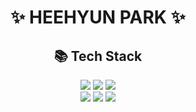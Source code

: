 <div align=center> 

<!--
**hyun071/hyun071** is a ✨ _special_ ✨ repository because its `README.md` (this file) appears on your GitHub profile.

<img src="https://img.shields.io/badge/{내용}-{배경 색깔}?style={스타일}&logo={로고이름}&logoColor={로고 색깔}"/>
<img src="https://img.shields.io/badge/표시할이름-색상?style=for-the-badge&logo=기술스택아이콘&logoColor=white">
<a href="버튼을 눌렀을 때 이동할 링크" target="_blank"><img src="https://img.shields.io/badge/뱃지레이블-배경색?style=뱃지모양&logo=로고&logoColor=로고색상"/></a>

-->

<h1>✨ HEEHYUN PARK ✨</h1>

<!-- <h2>✉ CONTACT</h2>
<P><img src="https://img.shields.io/badge/rhdclsla@gmail.com-EA4335?style=for-the-badge&logo=Gmail&logoColor=white"/></p>
 -->
<h2>📚 Tech Stack </h2>
<p>
<img src="https://img.shields.io/badge/GitHub-181717?style=for-the-badge&logo=GitHub&logoColor=white">
<img src="https://img.shields.io/badge/HTML5-E34F26?style=for-the-badge&logo=HTML5&logoColor=white">
<img src="https://img.shields.io/badge/CSS-1572B6?style=for-the-badge&logo=CSS3&logoColor=white">
  <br>
<img src="https://img.shields.io/badge/jquery-0769AD?style=for-the-badge&logo=jquery&logoColor=white">
<img src="https://img.shields.io/badge/JavaScript-F7DF1E?style=for-the-badge&logo=JavaScript&logoColor=white">
<img src="https://img.shields.io/badge/python-3776AB?style=for-the-badge&logo=python&logoColor=white">

</p>

#
  

</div>


